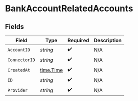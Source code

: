 # BankAccountRelatedAccounts


## Fields

| Field                                     | Type                                      | Required                                  | Description                               |
| ----------------------------------------- | ----------------------------------------- | ----------------------------------------- | ----------------------------------------- |
| `AccountID`                               | *string*                                  | :heavy_check_mark:                        | N/A                                       |
| `ConnectorID`                             | *string*                                  | :heavy_check_mark:                        | N/A                                       |
| `CreatedAt`                               | [time.Time](https://pkg.go.dev/time#Time) | :heavy_check_mark:                        | N/A                                       |
| `ID`                                      | *string*                                  | :heavy_check_mark:                        | N/A                                       |
| `Provider`                                | *string*                                  | :heavy_check_mark:                        | N/A                                       |
